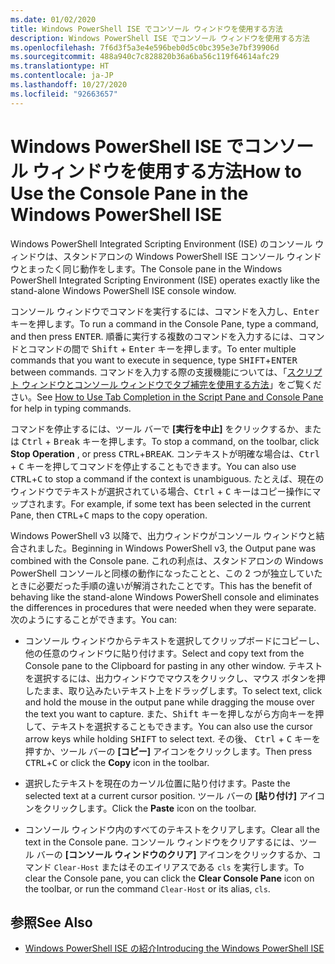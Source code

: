 ```yaml
---
ms.date: 01/02/2020
title: Windows PowerShell ISE でコンソール ウィンドウを使用する方法
description: Windows PowerShell ISE でコンソール ウィンドウを使用する方法
ms.openlocfilehash: 7f6d3f5a3e4e596beb0d5c0bc395e3e7bf39906d
ms.sourcegitcommit: 488a940c7c828820b36a6ba56c119f64614afc29
ms.translationtype: HT
ms.contentlocale: ja-JP
ms.lasthandoff: 10/27/2020
ms.locfileid: "92663657"
---
```

# <a name="how-to-use-the-console-pane-in-the-windows-powershell-ise"></a><span data-ttu-id="aa628-103">Windows PowerShell ISE でコンソール ウィンドウを使用する方法</span><span class="sxs-lookup"><span data-stu-id="aa628-103">How to Use the Console Pane in the Windows PowerShell ISE</span></span>

<span data-ttu-id="aa628-104">Windows PowerShell Integrated Scripting Environment (ISE) のコンソール ウィンドウは、スタンドアロンの Windows PowerShell ISE コンソール ウィンドウとまったく同じ動作をします。</span><span class="sxs-lookup"><span data-stu-id="aa628-104">The Console pane in the Windows PowerShell Integrated Scripting Environment (ISE) operates exactly like the stand-alone Windows PowerShell ISE console window.</span></span>

<span data-ttu-id="aa628-105">コンソール ウィンドウでコマンドを実行するには、コマンドを入力し、<kbd>Enter</kbd> キーを押します。</span><span class="sxs-lookup"><span data-stu-id="aa628-105">To run a command in the Console Pane, type a command, and then press <kbd>ENTER</kbd>.</span></span> <span data-ttu-id="aa628-106">順番に実行する複数のコマンドを入力するには、コマンドとコマンドの間で <kbd>Shift</kbd> + <kbd>Enter</kbd> キーを押します。</span><span class="sxs-lookup"><span data-stu-id="aa628-106">To enter multiple commands that you want to execute in sequence, type <kbd>SHIFT</kbd>+<kbd>ENTER</kbd> between commands.</span></span> <span data-ttu-id="aa628-107">コマンドを入力する際の支援機能については、「[スクリプト ウィンドウとコンソール ウィンドウでタブ補完を使用する方法](How-to-Use-Tab-Completion-in-the-Script-Pane-and-Console-Pane.md)」をご覧ください。</span><span class="sxs-lookup"><span data-stu-id="aa628-107">See [How to Use Tab Completion in the Script Pane and Console Pane](How-to-Use-Tab-Completion-in-the-Script-Pane-and-Console-Pane.md) for help in typing commands.</span></span>

<span data-ttu-id="aa628-108">コマンドを停止するには、ツール バーで **[実行を中止]** をクリックするか、または <kbd>Ctrl</kbd> + <kbd>Break</kbd> キーを押します。</span><span class="sxs-lookup"><span data-stu-id="aa628-108">To stop a command, on the toolbar, click **Stop Operation** , or press <kbd>CTRL</kbd>+<kbd>BREAK</kbd>.</span></span> <span data-ttu-id="aa628-109">コンテキストが明確な場合は、<kbd>Ctrl</kbd> + <kbd>C</kbd> キーを押してコマンドを停止することもできます。</span><span class="sxs-lookup"><span data-stu-id="aa628-109">You can also use <kbd>CTRL</kbd>+<kbd>C</kbd> to stop a command if the context is unambiguous.</span></span> <span data-ttu-id="aa628-110">たとえば、現在のウィンドウでテキストが選択されている場合、<kbd>Ctrl</kbd> + <kbd>C</kbd> キーはコピー操作にマップされます。</span><span class="sxs-lookup"><span data-stu-id="aa628-110">For example, if some text has been selected in the current Pane, then <kbd>CTRL</kbd>+<kbd>C</kbd> maps to the copy operation.</span></span>

<span data-ttu-id="aa628-111">Windows PowerShell v3 以降で、出力ウィンドウがコンソール ウィンドウと結合されました。</span><span class="sxs-lookup"><span data-stu-id="aa628-111">Beginning in Windows PowerShell v3, the Output pane was combined with the Console pane.</span></span> <span data-ttu-id="aa628-112">これの利点は、スタンドアロンの Windows PowerShell コンソールと同様の動作になったことと、この 2 つが独立していたときに必要だった手順の違いが解消されたことです。</span><span class="sxs-lookup"><span data-stu-id="aa628-112">This has the benefit of behaving like the stand-alone Windows PowerShell console and eliminates the differences in procedures that were needed when they were separate.</span></span> <span data-ttu-id="aa628-113">次のようにすることができます。</span><span class="sxs-lookup"><span data-stu-id="aa628-113">You can:</span></span>

- <span data-ttu-id="aa628-114">コンソール ウィンドウからテキストを選択してクリップボードにコピーし、他の任意のウィンドウに貼り付けます。</span><span class="sxs-lookup"><span data-stu-id="aa628-114">Select and copy text from the Console pane to the Clipboard for pasting in any other window.</span></span> <span data-ttu-id="aa628-115">テキストを選択するには、出力ウィンドウでマウスをクリックし、マウス ボタンを押したまま、取り込みたいテキスト上をドラッグします。</span><span class="sxs-lookup"><span data-stu-id="aa628-115">To select text, click and hold the mouse in the output pane while dragging the mouse over the text you want to capture.</span></span> <span data-ttu-id="aa628-116">また、<kbd>Shift</kbd> キーを押しながら方向キーを押して、テキストを選択することもできます。</span><span class="sxs-lookup"><span data-stu-id="aa628-116">You can also use the cursor arrow keys while holding <kbd>SHIFT</kbd> to select text.</span></span> <span data-ttu-id="aa628-117">その後、 <kbd>Ctrl</kbd> + <kbd>C</kbd> キーを押すか、ツール バーの **[コピー]** アイコンをクリックします。</span><span class="sxs-lookup"><span data-stu-id="aa628-117">Then press <kbd>CTRL</kbd>+<kbd>C</kbd> or click the **Copy** icon in the toolbar.</span></span>

- <span data-ttu-id="aa628-118">選択したテキストを現在のカーソル位置に貼り付けます。</span><span class="sxs-lookup"><span data-stu-id="aa628-118">Paste the selected text at a current cursor position.</span></span> <span data-ttu-id="aa628-119">ツール バーの **[貼り付け]** アイコンをクリックします。</span><span class="sxs-lookup"><span data-stu-id="aa628-119">Click the **Paste** icon on the toolbar.</span></span>

- <span data-ttu-id="aa628-120">コンソール ウィンドウ内のすべてのテキストをクリアします。</span><span class="sxs-lookup"><span data-stu-id="aa628-120">Clear all the text in the Console pane.</span></span> <span data-ttu-id="aa628-121">コンソール ウィンドウをクリアするには、ツール バーの **[コンソール ウィンドウのクリア]** アイコンをクリックするか、コマンド `Clear-Host` またはそのエイリアスである `cls` を実行します。</span><span class="sxs-lookup"><span data-stu-id="aa628-121">To clear the Console pane, you can click the **Clear Console Pane** icon on the toolbar, or run the command `Clear-Host` or its alias, `cls`.</span></span>

## <a name="see-also"></a><span data-ttu-id="aa628-122">参照</span><span class="sxs-lookup"><span data-stu-id="aa628-122">See Also</span></span>

- [<span data-ttu-id="aa628-123">Windows PowerShell ISE の紹介</span><span class="sxs-lookup"><span data-stu-id="aa628-123">Introducing the Windows PowerShell ISE</span></span>](Introducing-the-Windows-PowerShell-ISE.md)
